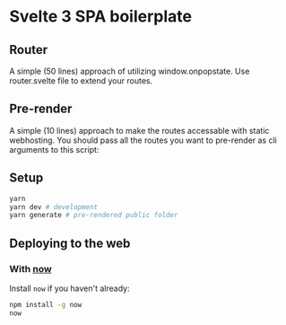 # Svelte 3 SPA boilerplate

## Router

A simple (50 lines) approach of utilizing window.onpopstate. Use router.svelte file to extend your routes.

## Pre-render

A simple (10 lines) approach to make the routes accessable with static webhosting. You should pass all the routes you want to pre-render as cli arguments to this script:

## Setup

```bash
yarn
yarn dev # development
yarn generate # pre-rendered public folder
```

## Deploying to the web

### With [now](https://zeit.co/now)

Install `now` if you haven't already:

```bash
npm install -g now
now
```